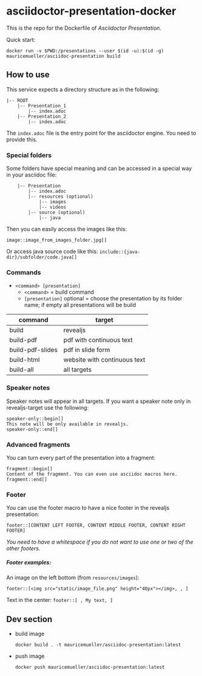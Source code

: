 # asciidoctor-presentation-docker

This is the repo for the Dockerfile of *Asciidoctor Presentation*.


Quick start:
````
docker run -v $PWD:/presentations --user $(id -u):$(id -g) mauricemueller/asciidoc-presentation build
````

## How to use

This service expects a directory structure as in the following:

````
|-- ROOT
    |-- Presentation_1
        |-- index.adoc
    |-- Presentation_2
        |-- index.adoc
````

The `index.adoc` file is the entry point for the asciidoctor engine. You need to provide this.


### Special folders

Some folders have special meaning and can be accessed in a special way in your asciidoc file:

````
    |-- Presentation
        |-- index.adoc
        |-- resources (optional)
            |-- images 
            |-- videos
        |-- source (optional)
            |-- java
````

Then you can easily access the images like this:

`image::image_from_images_folder.jpg[]`

Or access java source code like this: `include::{java-dir}/subfolder/code.java[]`


### Commands

* `<command> [presentation]`
  * `<command>` = build command
  * `[presentation]` optional = choose the presentation by its folder name; if empty all presentations will be build

| command          | target |
|------------------|---------------------------------------|
| build            | revealjs                       |
| build-pdf        | pdf with continuous text     |
| build-pdf-slides | pdf in slide form            |
| build-html       | website with continuous text |
| build-all        | all targets                    |


### Speaker notes

Speaker notes will appear in all targets. If you want a speaker note only
in revealjs-target use the following:

````
speaker-only::begin[]
This note will be only available in revealjs.
speaker-only::end[]
````

### Advanced fragments

You can turn every part of the presentation into a fragment:

````
fragment::begin[]
Content of the fragment. You can even use asciidoc macros here.
fragment::end[]
````

### Footer

You can use the footer macro to have a nice footer in the revealjs presentation:

```
footer::[CONTENT LEFT FOOTER, CONTENT MIDDLE FOOTER, CONTENT RIGHT FOOTER]
```

*You need to have a whitespace if you do not want to use one or two of the other footers.*

##### Footer examples:

An image on the left bottom (from `resources/images`):

``
footer::[<img src="static/image_file.png" height="40px"></img>, , ]
``

Text in the center:
``
footer::[ , My text, ]
``


## Dev section

* build image
  ````
  docker build . -t mauricemueller/asciidoc-presentation:latest
  ````
* push image
  ````
  docker push mauricemueller/asciidoc-presentation:latest
  ````

